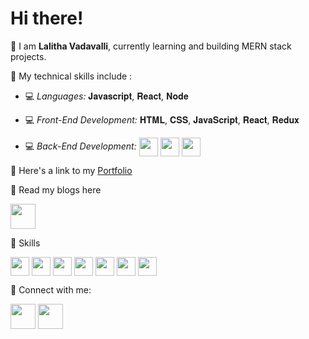 

<!---
LalithaRamanaV/LalithaRamanaV is a ✨ special ✨ repository because its `README.md` (this file) appears on your GitHub profile.
You can click the Preview link to take a look at your changes.
--->
  # Hi there! 
 
 📌 I am **Lalitha Vadavalli**, currently learning  and building  MERN stack projects.

📌 My technical skills include :

- 💻 *Languages:*  	𝐉𝐚𝐯𝐚𝐬𝐜𝐫𝐢𝐩𝐭, 𝐑𝐞𝐚𝐜𝐭, 𝐍𝐨𝐝𝐞

- 💻 *Front-End Development:* 			𝐇𝐓𝐌𝐋, 𝐂𝐒𝐒, 𝐉𝐚𝐯𝐚𝐒𝐜𝐫𝐢𝐩𝐭, 𝐑𝐞𝐚𝐜𝐭, 𝐑𝐞𝐝𝐮𝐱

- 💻 *Back-End Development:*  <img align="center" height="30" src="https://user-images.githubusercontent.com/69760792/121766706-a67ec180-cb71-11eb-923d-69fc323bafa4.png"/> <img align="center" height="30" src="https://img.icons8.com/color/48/000000/mongodb.png"/> <img align="center" height="30" src="https://img.icons8.com/color/48/000000/java-web-token.png"/>


📌 Here's a link to my [Portfolio](https://lalithavadavalli/)

📌 Read my blogs here

   [<img align="center" height="40" src="https://img.icons8.com/color/48/000000/hot-article.png"/>](https://lalitha.hashnode.dev/)
   
📌 Skills

   <img align="center" height="30" src="https://img.icons8.com/color/144/000000/javascript.png"/> <img align="center" height="30" src="https://img.icons8.com/ultraviolet/480/000000/react.png"/> <img align="center" height="30" src="https://img.icons8.com/color/48/000000/typescript.png"/> <img align="center" height="30" src="https://user-images.githubusercontent.com/69760792/121766706-a67ec180-cb71-11eb-923d-69fc323bafa4.png"/>
    <img align="center" height="30" src="https://img.icons8.com/color/144/000000/html-5.png"/> <img align="center" height="30" src="https://img.icons8.com/color/144/000000/css3.png"/> <img align="center" height="30" src="https://img.icons8.com/color/48/000000/redux.png"/> 

📌 Connect with me:

   [<img align="center" height="40" src="https://img.icons8.com/color/144/000000/linkedin.png"/>](https://www.linkedin.com/in/lalithavadavalli/)
   [<img align="center" height="40" src="https://img.icons8.com/fluent/144/000000/twitter.png"/>](https://twitter.com/Sailalitha_V)
      
      





